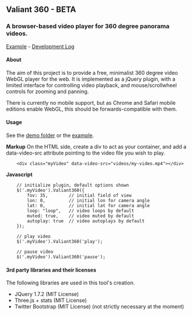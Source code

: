 ## Valiant 360 - BETA

### A browser-based video player for 360 degree panorama videos.

[Example](http://flimshaw.github.io/Valiant360) - [Development Log](https://github.com/flimshaw/Valiant360/wiki/Development-log)


#### About

The aim of this project is to provide a free, minimalist 360 degree video WebGL player for the web. It is implemented as a jQuery plugin, with a limited interface for controlling video playback, and mouse/scrollwheel controls for zooming and panning.

There is currently no mobile support, but as Chrome and Safari mobile editions enable WebGL, this should be forwards-compatible with them.

#### Usage 

See the [demo folder](https://github.com/flimshaw/Valiant360/tree/master/demo) or the [example](http://flimshaw.github.io/Valiant360).

**Markup**
On the HTML side, create a div to act as your container, and add a data-video-src attribute pointing to the video file you wish to play.

```
	<div class="myVideo" data-video-src="videos/my-video.mp4"></div>
```

**Javascript**

```
	// initialize plugin, default options shown
	$('.myVideo').Valiant360({
		fov: 35, 		// initial field of view
		lon: 0, 		// initial lon for camera angle
		lat: 0, 		// initial lat for camera angle
		loop: "loop", 	// video loops by default
		muted: true,	// video muted by default
		autoplay: true	// video autoplays by default
	});

	// play video
	$('.myVideo').Valiant360('play');

	// pause video
	$('.myVideo').Valiant360('pause');
```


#### 3rd party libraries and their licenses

The following libraries are used in this tool's creation.

+ JQuery 1.7.2 (MIT License)
+ Three.js + stats (MIT License)
+ Twitter Bootstrap (MIT License) (not strictly necessary at the moment)